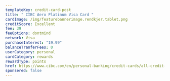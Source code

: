 ```yaml
---
templateKey: credit-card-post
title: " CIBC Aero Platinum Visa Card "
cardImage: /img/featurebannerimage.rendkjer.tablet.png
creditScore: Excellent
fee: 39
feeOptions: dontmind
network: Visa
purchaseInterest: "19.99"
balanceTranferFees: 0
userCategory: personal
cardCategory: rewards
rewardType: points
href: https://www.cibc.com/en/personal-banking/credit-cards/all-credit-cards/aeroplan-visa-card.html
sponsered: false
---
```


